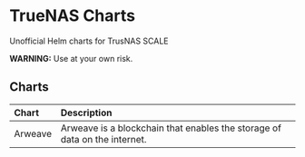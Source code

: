 # TrueNAS Charts

Unofficial Helm charts for TrusNAS SCALE

**WARNING:** Use at your own risk.

## Charts

| Chart | Description |
| :----- | :----- |
| Arweave | Arweave is a blockchain that enables the storage of data on the internet. |
